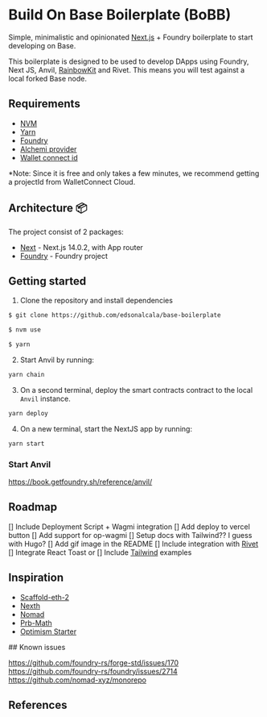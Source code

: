 # Build On Base Boilerplate (BoBB)

Simple, minimalistic and opinionated [Next.js] + Foundry boilerplate to start developing on Base.

This boilerplate is designed to be used to develop DApps using Foundry, Next JS, Anvil, [RainbowKit] and Rivet. This means you will test against a local forked Base node.

## Requirements

- [NVM]
- [Yarn](https://yarnpkg.com/)
- [Foundry](https://github.com/foundry-rs/foundry)
- [Alchemi provider](https://www.alchemy.com/)
- [Wallet connect id](https://cloud.walletconnect.com/sign-in)

*Note: Since it is free and only takes a few minutes, we recommend getting a projectId from WalletConnect Cloud.

## Architecture 📦

The project consist of 2 packages:

- [Next](./packages/next) - Next.js 14.0.2, with App router
- [Foundry](./packages/foundry/) - Foundry project

## Getting started

1. Clone the repository and install dependencies

```bash
$ git clone https://github.com/edsonalcala/base-boilerplate

$ nvm use

$ yarn
```

2. Start Anvil by running:

```bash
yarn chain
```

3. On a second terminal, deploy the smart contracts contract to the local `Anvil` instance.

```bash
yarn deploy
```

4. On a new terminal, start the NextJS app by running:

```bash
yarn start
```

### Start Anvil

https://book.getfoundry.sh/reference/anvil/

## Roadmap

[] Include Deployment Script + Wagmi integration
[] Add deploy to vercel button
[] Add support for op-wagmi
[] Setup docs with Tailwind?? I guess with Hugo?
[] Add gif image in the README
[] Include integration with [Rivet]
[] Integrate React Toast or 
[] Include [Tailwind] examples

## Inspiration

- [Scaffold-eth-2](https://github.com/scaffold-eth/scaffold-eth-2)
- [Nexth](https://github.com/wslyvh/nexth)
- [Nomad](https://github.com/nomad-xyz/monorepo)
- [Prb-Math](https://github.com/PaulRBerg/prb-math)
- [Optimism Starter](https://github.com/ethereum-optimism/optimism-starter)

## Known issues

https://github.com/foundry-rs/forge-std/issues/170
https://github.com/foundry-rs/foundry/issues/2714
https://github.com/nomad-xyz/monorepo

## References

[Next.js]: https://nextjs.org/docs/getting-started/installation
[RainbowKit]: https://www.rainbowkit.com/docs/installation#further-examples
[Tailwind]: https://tailwindui.com/
[NVM]: https://github.com/nvm-sh/nvm
[Yarn]: https://yarnpkg.com/
[Foundry]: https://github.com/foundry-rs/foundry
[Alchemi provider]: https://www.alchemy.com/
[Wallet connect id]: https://cloud.walletconnect.com/sign-in
[Rivet]: https://www.paradigm.xyz/2023/08/rivet
